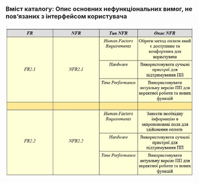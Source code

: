 ### Вміст каталогу: Опис основних нефункціональних вимог, не пов’язаних з інтерфейсом користувача
![](https://github.com/oleksandrblazhko/ai-212-gurbin/blob/Laboratory_work_3/1.4-FuncNonFuncRequirements/1.4.6-OtherNFR/%D0%A2%D0%B0%D0%B1%D0%BB%D0%B8%D1%86%D1%8F%201.4-%D0%9E%D0%BF%D0%B8%D1%81%20%D0%BD%D0%B5%D1%84%D1%83%D0%BD%D0%BA%D1%86%D1%96%D0%BE%D0%BD%D0%B0%D0%BB%D1%8C%D0%BD%D0%B8%D1%85%20%D0%B2%D0%B8%D0%BC%D0%BE%D0%B3.jpeg?raw=true)
